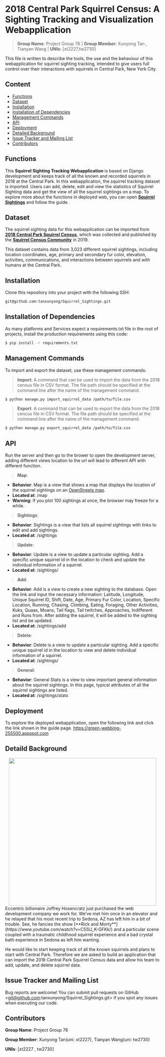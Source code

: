 # 2018 Central Park Squirrel Census: A Sighting Tracking and Visualization Webapplication

> **Group Name**: Project Group 76   |   **Group Member**: Xunyong Tan ,  Tianyan Wang | **UNIs**: [xt2227,tw2730] 

This file is written to describe the tools, the use and the behaviour of this webapplication for squirrel sighting tracking, intended to give users full control over their interactions with squirrels in Central Park, New York City. 

## Content
- [Functions](#heading)
- [Dataset](#heading-2)
- [Installation](#heading-3)
- [Installation of Dependencies](#heading-4)
- [Management Commands](#heading-5)
- [API](#heading-6)
- [Deployment](#heading-7)
- [Detailed Background](#heading-8)
- [Issue Tracker and Mailing List](#heading-9)
- [Contributors](#heading-10)


<a name="heading"></a>
## Functions

This **Squirrel Sighting Tracking Webapplication** is based on Django development and keeps track of all the known and recorded squirrels in 2018 at the Central Park. In this webapplication, the squirrel tracking dataset is imported. Users can add, delete, edit and view the statistics of Squirrel Sighting data and get the view of all the squirrel sightings on a map. To explore more about the functions in deployed web, you can open [**Squirrel Sightings**](https://green-webbing-255500.appspot.com) and follow the guide.

<a name="heading-2"></a>
## Dataset

The squirrel sighting data for this webapplication can be imported from [**2018 Central Park Squirrel Census**](https://data.cityofnewyork.us/Environment/2018-Central-Park-Squirrel-Census-Squirrel-Data/vfnx-vebw/data), which was collected and published by the [**Squirrel Census Community**](https://www.thesquirrelcensus.com/) in 2019. 

This dataset contains data from 3,023 different squirrel sightings, including location coordinates, age, primary and secondary fur color, elevation, activities, communications, and interactions between squirrels and with humans at the Central Park.

<a name="heading-3"></a>
## Installation
Clone this repository into your project with the following SSH:
```bash
git@github.com:tanxunyong/Squirrel_Sightings.git
```

<a name="heading-4"></a>
## Installation of Dependencies

As many platforms and Services expect a requirements.txt file in the root of projects, install the production requirements using this code:
``` bash
$ pip install -r requirements.txt
```
<a name="heading-5"></a>
## Management Commands

To import and export the dataset, use these management commands:

> **Import**: A command that can be used to import the data from the 2018 census file in CSV format. The file path should be specified at the command line after the name of the management command.

```bash
$ python manage.py import_squirrel_data /path/to/file.csv
```

> **Export**: A command that can be used to export the data from the 2018 cencus file in CSV format. The file path should be specified at the command line after the name of the management command. 

```bash
$ python manage.py export_squirrel_data /path/to/file.csv
```
<a name="heading-6"></a>
## API
Run the server and then go to the brower to open the development server, adding different views location to the url will lead to different API with different function.

> **Map**:  
* **Behavior**: Map is a view that shows a map that displays the location of the squirrel sightings on an [OpenStreets map](https://www.openstreetmap.org/about/).
* **Located at**: /map
* **Warning**: If you plot 100 sightings at once, the browser may freeze for a while.
 
> **Sightings**: 
* **Behavior**: Sightings is a view that lists all squirrel sightings with links to edit and add sightings.
* **Located at**: /sightings
 
> **Update**: 
* **Behavior**: Update is a view to update a particular sighting. Add a specific unique squirrel id in the location to check and update the individual information of a squirrel.
* **Located at**: /sightings/<unique-squirrel-id>
 
> **Add**: 
* **Behavior**: Add is a view to create a new sighting to the database. Open the link and input the necessary information: Latitude, Longitude, Unique Squirrel ID, Shift, Date, Age, Primary Fur Color, Location, Specific Location, Running, Chasing, Climbing, Eating, Foraging, Other Activities, Kuks, Quaas, Moans, Tail flags, Tail twitches, Approaches, Indifferent and Runs from. After adding the squirrel, it will be added to the sighting list and be updated.
* **Located at**: /sightings/add
 
> **Delete**: 
* **Behavior**: Delete is a view to update a particular sighting. Add a specific unique squirrel id in the location to view and delete individual information of a squirrel.
* **Located at**: /sightings/<unique-squirrel-id>
 
> **General**: 
* **Behavior**: General Stats is a view to view important general information about the squirrel sightings. In this page, typical attributes of all the squirrel sightings are listed.
* **Located at**: /sightings/stats

<a name="heading-7"></a>
## Deployment
To explore the deployed webapplication, open the following link and click the link shown in the guide page.
https://green-webbing-255500.appspot.com
<a name="heading-8"></a>
## Detaild Background
<div align="center">
  <img src="https://media.npr.org/assets/img/2017/04/25/istock-115796521-fcf434f36d3d0865301cdcb9c996cfd80578ca99-s1600-c85.jpg",height="500" width="480" >
</div>
Eccentric billionaire Joffrey Hosencratz just purchased the web development company we work for. We’ve met him once in an elevator and he relayed that his most recent trip to Sedona, AZ has left him in a bit of trouble. See, he fancies the show [**Rick and Morty**](https://www.youtube.com/watch?v=C5SU_K-GFKk/) and a particular scene coupled with a traumatic childhood squirrel experience and a bad crystal bath experience in Sedona as left him wanting. 

He would like to start keeping track of all the known squirrels and plans to start with Central Park. Therefore we are asked to build an application that can import the 2018 Central Park Squirrel Census data and allow his team to add, update, and delete squirrel data. 

<a name="heading-9"></a>
## Issue Tracker and Mailing List
Bug reports are welcome!  You can submit pull requests on GitHub <git@github.com:tanxunyong/Squirrel_Sightings.git> if you spot any issues when executing our code.

<a name="heading-10"></a>
## Contributors

**Group Name**: Project Group 76      

**Group Member**: Xunyong Tan(uni: xt2227),  Tianyan Wang(uni: tw2730) 

**UNIs**: [xt2227 , tw2730]

